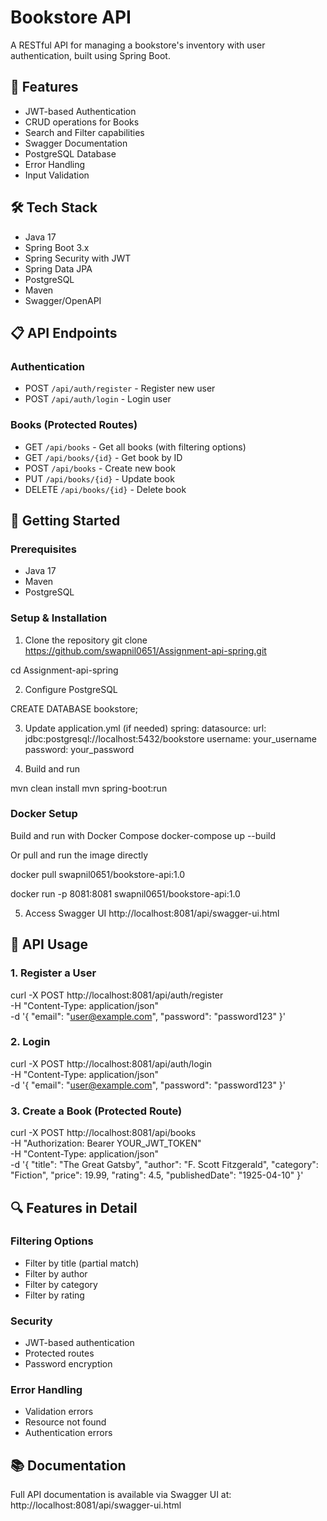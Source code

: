 # Bookstore API

A RESTful API for managing a bookstore's inventory with user authentication, built using Spring Boot.

## 🚀 Features

- JWT-based Authentication
- CRUD operations for Books
- Search and Filter capabilities
- Swagger Documentation
- PostgreSQL Database
- Error Handling
- Input Validation

## 🛠️ Tech Stack

- Java 17
- Spring Boot 3.x
- Spring Security with JWT
- Spring Data JPA
- PostgreSQL
- Maven
- Swagger/OpenAPI

## 📋 API Endpoints

### Authentication
- POST `/api/auth/register` - Register new user
- POST `/api/auth/login` - Login user

### Books (Protected Routes)
- GET `/api/books` - Get all books (with filtering options)
- GET `/api/books/{id}` - Get book by ID
- POST `/api/books` - Create new book
- PUT `/api/books/{id}` - Update book
- DELETE `/api/books/{id}` - Delete book

## 🚦 Getting Started

### Prerequisites
- Java 17
- Maven
- PostgreSQL

### Setup & Installation

1. Clone the repository
git clone https://github.com/swapnil0651/Assignment-api-spring.git

cd Assignment-api-spring


2. Configure PostgreSQL

CREATE DATABASE bookstore;


3. Update application.yml (if needed)
spring:
datasource:
url: jdbc:postgresql://localhost:5432/bookstore
username: your_username
password: your_password


4. Build and run

mvn clean install
mvn spring-boot:run

### Docker Setup

Build and run with Docker Compose
docker-compose up --build

Or pull and run the image directly

docker pull swapnil0651/bookstore-api:1.0

docker run -p 8081:8081 swapnil0651/bookstore-api:1.0

5. Access Swagger UI
http://localhost:8081/api/swagger-ui.html

## 📝 API Usage

### 1. Register a User

curl -X POST http://localhost:8081/api/auth/register \
-H "Content-Type: application/json" \
-d '{
"email": "user@example.com",
"password": "password123"
}'


### 2. Login

curl -X POST http://localhost:8081/api/auth/login \
-H "Content-Type: application/json" \
-d '{
"email": "user@example.com",
"password": "password123"
}'


### 3. Create a Book (Protected Route)

curl -X POST http://localhost:8081/api/books \
-H "Authorization: Bearer YOUR_JWT_TOKEN" \
-H "Content-Type: application/json" \
-d '{
"title": "The Great Gatsby",
"author": "F. Scott Fitzgerald",
"category": "Fiction",
"price": 19.99,
"rating": 4.5,
"publishedDate": "1925-04-10"
}'


## 🔍 Features in Detail

### Filtering Options
- Filter by title (partial match)
- Filter by author
- Filter by category
- Filter by rating

### Security
- JWT-based authentication
- Protected routes
- Password encryption

### Error Handling
- Validation errors
- Resource not found
- Authentication errors

## 📚 Documentation

Full API documentation is available via Swagger UI at: http://localhost:8081/api/swagger-ui.html
